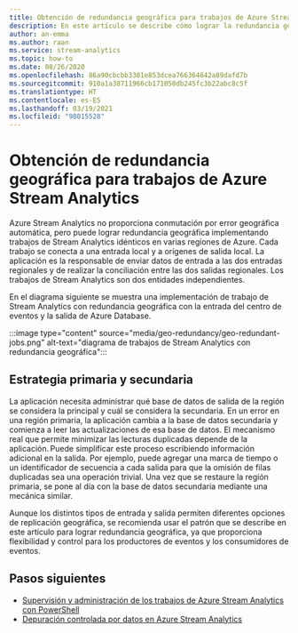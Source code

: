 ```yaml
---
title: Obtención de redundancia geográfica para trabajos de Azure Stream Analytics
description: En este artículo se describe cómo lograr la redundancia geográfica de trabajos de Azure Stream Analytics en lugar de la conmutación por error geográfica.
author: an-emma
ms.author: raan
ms.service: stream-analytics
ms.topic: how-to
ms.date: 08/26/2020
ms.openlocfilehash: 86a90cbcbb3381e853dcea766364642a89dafd7b
ms.sourcegitcommit: 910a1a38711966cb171050db245fc3b22abc8c5f
ms.translationtype: HT
ms.contentlocale: es-ES
ms.lasthandoff: 03/19/2021
ms.locfileid: "98015528"
---
```

# <a name="achieve-geo-redundancy-for-azure-stream-analytics-jobs"></a>Obtención de redundancia geográfica para trabajos de Azure Stream Analytics

Azure Stream Analytics no proporciona conmutación por error geográfica automática, pero puede lograr redundancia geográfica implementando trabajos de Stream Analytics idénticos en varias regiones de Azure. Cada trabajo se conecta a una entrada local y a orígenes de salida local. La aplicación es la responsable de enviar datos de entrada a las dos entradas regionales y de realizar la conciliación entre las dos salidas regionales. Los trabajos de Stream Analytics son dos entidades independientes.

En el diagrama siguiente se muestra una implementación de trabajo de Stream Analytics con redundancia geográfica con la entrada del centro de eventos y la salida de Azure Database.

:::image type="content" source="media/geo-redundancy/geo-redundant-jobs.png" alt-text="diagrama de trabajos de Stream Analytics con redundancia geográfica":::

## <a name="primarysecondary-strategy"></a>Estrategia primaria y secundaria

La aplicación necesita administrar qué base de datos de salida de la región se considera la principal y cuál se considera la secundaria. En un error en una región primaria, la aplicación cambia a la base de datos secundaria y comienza a leer las actualizaciones de esa base de datos. El mecanismo real que permite minimizar las lecturas duplicadas depende de la aplicación. Puede simplificar este proceso escribiendo información adicional en la salida. Por ejemplo, puede agregar una marca de tiempo o un identificador de secuencia a cada salida para que la omisión de filas duplicadas sea una operación trivial. Una vez que se restaure la región primaria, se pone al día con la base de datos secundaria mediante una mecánica similar.

Aunque los distintos tipos de entrada y salida permiten diferentes opciones de replicación geográfica, se recomienda usar el patrón que se describe en este artículo para lograr redundancia geográfica, ya que proporciona flexibilidad y control para los productores de eventos y los consumidores de eventos.

## <a name="next-steps"></a>Pasos siguientes

* [Supervisión y administración de los trabajos de Azure Stream Analytics con PowerShell](stream-analytics-monitor-and-manage-jobs-use-powershell.md)
* [Depuración controlada por datos en Azure Stream Analytics](stream-analytics-job-diagram-with-metrics.md)
